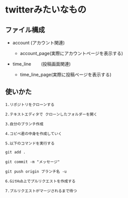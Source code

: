 # twitterみたいなもの

## ファイル構成
 - account
   (アカウント関連)

   - account_page(実際にアカウントページを表示する)
   
 - time_line
　　(投稿画面関連)

   - time_line_page(実際に投稿ページを表示する)

## 使いかた

    1.リポジトリをクローンする

    2.テキストエディタで クローンしたフォルダーを開く

    3.自分のブランチ作成

    4.コピペ君の中身を作成していく

    5.以下のコマンドを実行する
   
    git add .
    
    git commit -m "メッセージ"
    
    git push origin ブランチ名 -u
    
    6.GitHub上でプルリクエストを作成する
    
    7.プルリクエストがマージされるまで待つ
